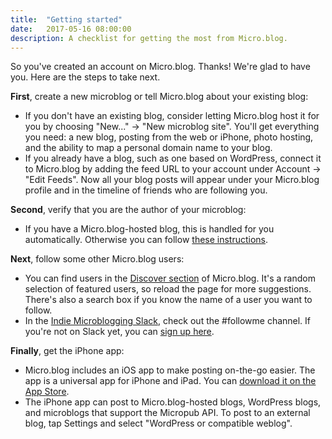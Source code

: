 ```yaml
---
title:  "Getting started"
date:   2017-05-16 08:00:00
description: A checklist for getting the most from Micro.blog.
---
```


So you've created an account on Micro.blog. Thanks! We're glad to have you. Here are the steps to take next.

**First**, create a new microblog or tell Micro.blog about your existing blog:

* If you don't have an existing blog, consider letting Micro.blog host it for you by choosing "New..." → "New microblog site". You'll get everything you need: a new blog, posting from the web or iPhone, photo hosting, and the ability to map a personal domain name to your blog.
* If you already have a blog, such as one based on WordPress, connect it to Micro.blog by adding the feed URL to your account under Account → "Edit Feeds". Now all your blog posts will appear under your Micro.blog profile and in the timeline of friends who are following you.

**Second**, verify that you are the author of your microblog:

* If you have a Micro.blog-hosted blog, this is handled for you automatically. Otherwise you can follow [these instructions](http://help.micro.blog/2017/web-site-verification/).

**Next**, follow some other Micro.blog users:

* You can find users in the [Discover section](https://micro.blog/discover) of Micro.blog. It's a random selection of featured users, so reload the page for more suggestions. There's also a search box if you know the name of a user you want to follow.
* In the [Indie Microblogging Slack](https://microblogging.slack.com/), check out the #followme channel. If you're not on Slack yet, you can [sign up here](https://micro.blog/slack).

**Finally**, get the iPhone app:

* Micro.blog includes an iOS app to make posting on-the-go easier. The app is a universal app for iPhone and iPad. You can [download it on the App Store](https://itunes.apple.com/us/app/micro-blog/id1253201335?ls=1&mt=8).
* The iPhone app can post to Micro.blog-hosted blogs, WordPress blogs, and microblogs that support the Micropub API. To post to an external blog, tap Settings and select "WordPress or compatible weblog".